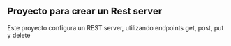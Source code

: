 ## Proyecto para crear un Rest server
Este proyecto configura un REST server, utilizando endpoints get, post, put y delete